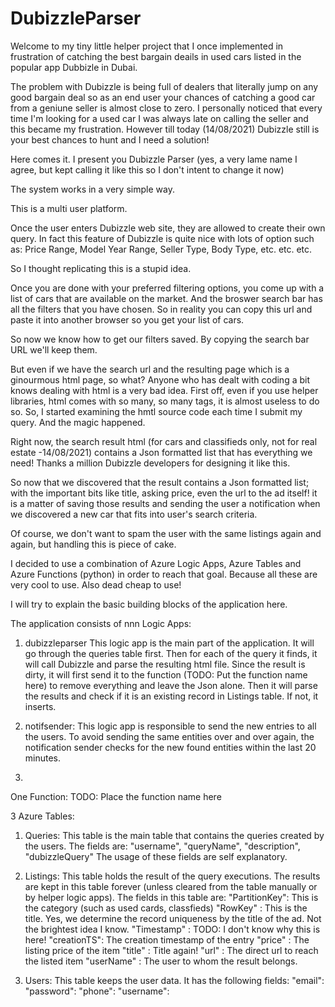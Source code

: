# DubizzleParser

Welcome to my tiny little helper project that I once implemented in frustration of catching the best bargain deails in used cars listed in the popular app Dubbizle in Dubai.

The problem with Dubizzle is being full of dealers that literally jump on any good bargain deal so as an end user your chances of catching a good car from a geniune seller is almost close to zero.
I personally noticed that every time I'm looking for a used car I was always late on calling the seller and this became my frustration. However till today (14/08/2021) Dubizzle still is your best chances to hunt and I need a solution!

Here comes it. I present you Dubizzle Parser (yes, a very lame name I agree, but kept calling it like this so I don't intent to change it now)


The system works in a very simple way.

This is a multi user platform.

Once the user enters Dubizzle web site, they are allowed to create their own query. In fact this feature of Dubizzle is quite nice with lots of option such as:
Price Range, Model Year Range, Seller Type, Body Type, etc. etc. etc.

So I thought replicating this is a stupid idea. 

Once you are done with your preferred filtering options, you come up with a list of cars that are available on the market. And the broswer search bar has all the filters that you have chosen. So in reality you can copy this url and paste it into another browser so you get your list of cars.

So now we know how to get our filters saved. By copying the search bar URL we'll keep them.

But even if we have the search url and the resulting page which is a ginourmous html page, so what?
Anyone who has dealt with coding a bit knows dealing with html is a very bad idea. First off, even if you use helper libraries, html comes with so many, so many tags, it is almost useless to do so.
So, I started examining the hmtl source code each time I submit my query. And the magic happened.

Right now, the search result html (for cars and classifieds only, not for real estate -14/08/2021) contains a Json formatted list that has everything we need! 
Thanks a million Dubizzle developers for designing it like this.

So now that we discovered that the result contains a Json formatted list; with the important bits like title, asking price, even the url to the ad itself! it is a matter of saving those results and sending the user a notification when we discovered a new car that fits into user's search criteria.

Of course, we don't want to spam the user with the same listings again and again, but handling this is piece of cake.


I decided to use a combination of Azure Logic Apps, Azure Tables and Azure Functions (python) in order to reach that goal. Because all these are very cool to use. Also dead cheap to use! 

I will try to explain the basic building blocks of the application here. 

The application consists of nnn Logic Apps:
1. dubizzleparser
    This logic app is the main part of the application. It will go through the queries table first. Then for each of the query it finds, it will call Dubizzle and parse the resulting html file. Since the result is dirty, it will first send it to the 
    function (TODO: Put the function name here) to remove everything and leave the Json alone.
    Then it will parse the results and check if it is an existing record in Listings table. If not, it inserts. 
2. notifsender: 
   This logic app is responsible to send the new entries to all the users. To avoid sending the same entities over and over again, the notification sender checks for the new found entities within the last 20 minutes. 

3.

One Function:
TODO: Place the function name here


3 Azure Tables:
1. Queries:
    This table is the main table that contains the queries created by the users.
    The fields are:
    "username",
    "queryName",
    "description",
    "dubizzleQuery"
    The usage of these fields are self explanatory.

2. Listings:
    This table holds the result of the query executions. The results are kept in this table forever (unless cleared from the table manually or by helper logic apps).
    The fields in this table are:
    "PartitionKey": This is the category (such as used cards, classfieds)
    "RowKey" : This is the title. Yes, we determine the record uniqueness by the title of the ad. Not the brightest idea I know.
    "Timestamp" : TODO: I don't know why this is here!
    "creationTS": The creation timestamp of the entry
    "price" : The listing price of the item
    "title" : Title again!
    "url" : The direct url to reach the listed item
    "userName" : The user to whom the result belongs.

3.  Users:
    This table keeps the user data.
    It has the following fields:
    "email": 
    "password": 
    "phone":
    "username": 

